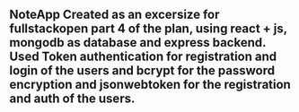 ## NoteApp Created as an excersize for fullstackopen part 4 of the plan, using react + js, mongodb as database and express backend. Used Token authentication for registration and login of the users and bcrypt for the password encryption and jsonwebtoken for the registration and auth of the users.